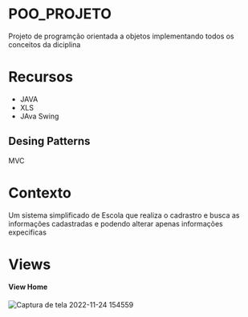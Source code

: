 # POO_PROJETO
Projeto de programção orientada a objetos implementando todos os conceitos da diciplina 
# Recursos
* JAVA
* XLS
* JAva Swing
## Desing Patterns
MVC

# Contexto
Um sistema simplificado de Escola que realiza o cadrastro e busca as informações cadastradas e podendo alterar apenas informações expecificas


# Views
#### View Home
![Captura de tela 2022-11-24 154559](https://user-images.githubusercontent.com/65256753/209877301-2c0d6225-25e3-43d2-8007-45855f685332.png)



